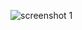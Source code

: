 
![screenshot 1](https://user-images.githubusercontent.com/100335668/183782190-ac5602d4-cc97-4218-829e-a623415188e5.jpg)

